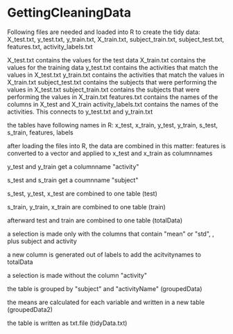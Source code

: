 # GettingCleaningData

Following files are needed and loaded into R to create the tidy data:
X_test.txt, y_test.txt, y_train.txt, X_train.txt, subject_train.txt, subject_test.txt, features.txt, activity_labels.txt

X_test.txt contains the values for the test data
X_train.txt contains the values for the training data
y_test.txt contains the activities that match the values in X_test.txt
y_train.txt contains the activities that match the values in X_train.txt
subject_test.txt contains the subjects that were performing the values in X_test.txt
subject_train.txt contains the subjects that were performing the values in X_train.txt
features.txt contains the names of the columns in X_test and X_train
activity_labels.txt contains the names of the activities. This connects to y_test.txt and y_train.txt

the tables have following names in R: x_test, x_train, y_test, y_train, s_test, s_train, features, labels

after loading the files into R, the data are combined in this matter:
features is converted to a vector and applied to x_test and x_train as columnnames

y_test and y_train get a columnname "activity"

s_test and s_train get a coumnname "subject"

s_test, y_test, x_test are combined to one table (test)

s_train, y_train, x_train are combined to one table (train)

afterward test and train are combined to one table (totalData)

a selection is made only with the columns that contain "mean" or "std", , plus subject and activity

a new column is generated out of labels to add the acitvitynames to totalData

a selection is made without the column "activity"

the table is grouped by "subject" and "activityName" (groupedData)

the means are calculated for each variable and written in a new table (groupedData2)

the table is written as txt.file (tidyData.txt)
